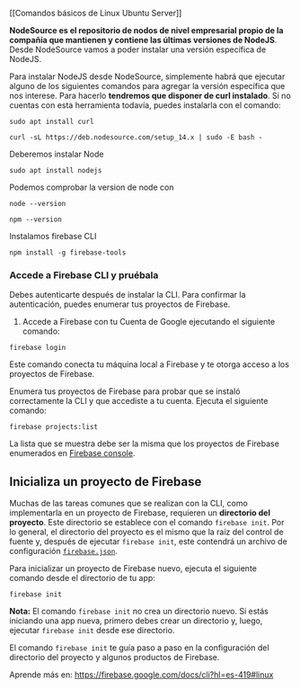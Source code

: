 [[Comandos básicos de Linux Ubuntu Server]]

**NodeSource es el repositorio de nodos de nivel empresarial propio de la compañía que mantienen y contiene las últimas versiones de NodeJS**. Desde NodeSource vamos a poder instalar una versión específica de NodeJS.

Para instalar NodeJS desde NodeSource, simplemente habrá que ejecutar alguno de los siguientes comandos para agregar la versión específica que nos interese. Para hacerlo **tendremos que disponer de curl instalado**. Si no cuentas con esta herramienta todavía, puedes instalarla con el comando:

```
sudo apt install curl
```


```
curl -sL https://deb.nodesource.com/setup_14.x | sudo -E bash -
```

Deberemos instalar Node
```
sudo apt install nodejs
```

Podemos comprobar la version de node con
```
node --version
```

```
npm --version
```

Instalamos firebase CLI

```
npm install -g firebase-tools
```


### Accede a Firebase CLI y pruébala

Debes autenticarte después de instalar la CLI. Para confirmar la autenticación, puedes enumerar tus proyectos de Firebase.

1.  Accede a Firebase con tu Cuenta de Google ejecutando el siguiente comando:

```
firebase login
```

Este comando conecta tu máquina local a Firebase y te otorga acceso a los proyectos de Firebase.

Enumera tus proyectos de Firebase para probar que se instaló correctamente la CLI y que accediste a tu cuenta. Ejecuta el siguiente comando:

```
firebase projects:list
```


La lista que se muestra debe ser la misma que los proyectos de Firebase enumerados en [Firebase console](https://console.firebase.google.com/?hl=es-419).

## Inicializa un proyecto de Firebase

Muchas de las tareas comunes que se realizan con la CLI, como implementarla en un proyecto de Firebase, requieren un **directorio del proyecto**. Este directorio se establece con el comando `firebase init`. Por lo general, el directorio del proyecto es el mismo que la raíz del control de fuente y, después de ejecutar `firebase init`, este contendrá un archivo de configuración [`firebase.json`](https://firebase.google.com/docs/cli?hl=es-419#the_firebasejson_file).

Para inicializar un proyecto de Firebase nuevo, ejecuta el siguiente comando desde el directorio de tu app:


```
firebase init
```


**Nota:** El comando `firebase init` no crea un directorio nuevo. Si estás iniciando una app nueva, primero debes crear un directorio y, luego, ejecutar `firebase init` desde ese directorio.

El comando `firebase init` te guía paso a paso en la configuración del directorio del proyecto y algunos productos de Firebase.

Aprende más en:
https://firebase.google.com/docs/cli?hl=es-419#linux
